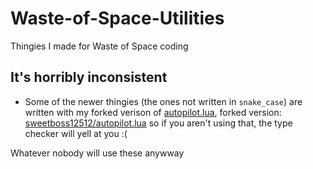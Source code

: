 # Waste-of-Space-Utilities

Thingies I made for Waste of Space coding

## It's horribly inconsistent

- Some of the newer thingies (the ones not written in `snake_case`) are written with my forked verison of [autopilot.lua](https://github.com/flxwed/autopilot.lua),  forked version: [sweetboss12512/autopilot.lua](https://github.com/sweetboss12512/autopilot.lua/tree/stable)
so if you aren't using that, the type checker will yell at you :(
  
Whatever nobody will use these anywway
